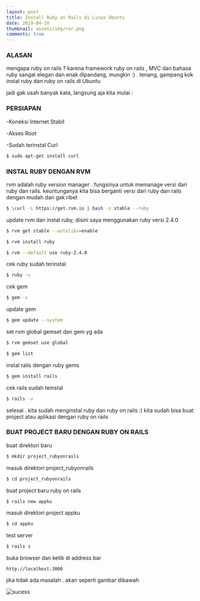 ```yaml
---
layout: post
title: Install Ruby on Rails di Linux Ubuntu
date: 2019-04-18
thumbnail: assets/img/ror.png
comments: true
---
```


### ALASAN
mengapa ruby on rails ?  karena framework ruby on rails , MVC dan bahasa ruby sangat elegan dan enak dipandang, mungkin :) . tenang, gampang kok instal ruby dan ruby on rails di Ubuntu 

jadi gak usah banyak kata, langsung aja kita mulai : 

### PERSIAPAN 
-Koneksi Internet Stabil 

-Akses Root 

-Sudah terinstal Curl 

```bash
$ sudo apt-get install curl
```


### INSTAL RUBY DENGAN RVM  
rvm adalah ruby version manager . fungsinya untuk memanage versi dari ruby dan rails. 
keuntunganya kita bisa berganti versi dari ruby dan rails dengan mudah dan gak ribet

```bash
$ \curl -L https://get.rvm.io | bash -s stable --ruby
```


update rvm dan instal ruby, disini saya menggunakan ruby versi 2.4.0 

```bash
$ rvm get stable --autolibs=enable
```  

```bash
$ rvm install ruby
```  

```bash
$ rvm --default use ruby-2.4.0
``` 


cek ruby sudah terinstal 

```bash
$ ruby -v
``` 


cek gem 

```bash
$ gem -v
``` 


update gem 

```bash
$ gem update --system
``` 


set rvm global gemset dan gem yg ada 

```bash
$ rvm gemset use global
``` 

```bash
$ gem list
``` 


instal rails dengan ruby gems 

```bash
$ gem install rails
``` 
    
cek rails sudah teinstal 

```bash
$ rails -v
``` 

selesai . kita sudah menginstal ruby dan ruby on rails :) 
kita sudah bisa buat project atau aplikasi dengan ruby on rails 



### BUAT PROJECT BARU DENGAN RUBY ON RAILS   

buat direktori baru 

```bash
$ mkdir project_rubyonrails
``` 


masuk direktori project_rubyonrails 

```bash
$ cd project_rubyonrails
``` 


buat project baru ruby on rails 

```bash
$ rails new appku
``` 


masuk direktori project appku 

```bash
$ cd appku
``` 


test server

```bash
$ rails s
``` 


buka browser dan ketik di address bar 

```http://localhost:3000``` 

jika tidak ada masalah . akan seperti gambar dibawah 


![sucess](https://s3.gifyu.com/images/eNjSzlZ8UOw.jpg)




